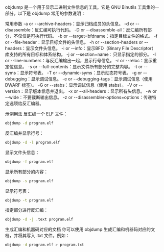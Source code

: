 objdump 是一个用于显示二进制文件信息的工具。它是 GNU Binutils 工具集的一部分。以下是 objdump 常用的参数说明：

常用参数
-a or --archive-headers：显示归档成员的头信息。
-d or --disassemble：反汇编可执行代码。
-D or --disassemble-all：反汇编所有部分，不仅仅是可执行代码。
-b or --target=bfdname：指定目标文件的格式。
-f or --file-header：显示目标文件的头信息。
-h or --section-headers or --headers：显示文件头信息。
-i or --info：显示BFD（Binary File Descriptor）库支持的所有目标和体系结构。
-j or --section=name：只显示指定的部分。
-l or --line-numbers：与反汇编输出一起，显示行号信息。
-r or --reloc：显示重定位信息。
-s or --full-contents：显示文件所有部分的完整内容。
-t or --syms：显示符号表。
-T or --dynamic-syms：显示动态符号表。
-g or --debugging：显示调试信息。
-e or --debugging-tags：显示调试信息（使用 DWARF 标签）。
-G or --stabs：显示调试信息（使用 stabs）。
-V or --version：显示版本信息并退出。
-x or --all-headers：显示所有头信息。
-w or --wide：不要截断输出信息。
-z or --disassembler-options=options：传递特定选项给反汇编器。

示例用法
反汇编一个 ELF 文件：

```bash
objdump -d program.elf
```

反汇编并显示行号：
```bash
objdump -d -l program.elf
```

显示文件头信息：
```bash
objdump -f program.elf
```
显示所有部分的内容：
```bash
objdump -s program.elf
```
显示符号表：
```bash
objdump -t program.elf
```

指定部分进行反汇编：
```bash
objdump -d -j .text program.elf
```

生成汇编和机器码对应的文档
你可以使用 objdump 生成汇编和机器码对应的文档，并将其写入 .txt 文件。例如：
```bash
objdump -d program.elf > program.txt
```